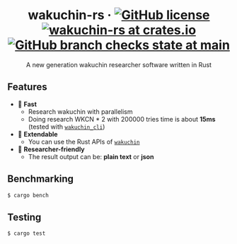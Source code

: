 <div align="center">

# wakuchin-rs &middot; [![GitHub license](https://img.shields.io/github/license/P2P-Develop/wakuchin-rs?color=blue&style=flat-square)](https://github.com/P2P-Develop/wakuchin-rs/blob/main/LICENSE) [![wakuchin-rs at crates.io](https://img.shields.io/crates/v/wakuchin.svg?style=flat-square)](https://crates.io/crates/wakuchin) [![GitHub branch checks state at main](https://img.shields.io/github/workflow/status/P2P-Develop/wakuchin-rs/Rust/main?style=flat-square)](https://github.com/P2P-Develop/wakuchin-rs/actions?query=branch%3Amain)

</div>
<p align="center">A new generation wakuchin researcher software written in Rust</p>

## Features

- 🚀 **Fast**
  - Research wakuchin with parallelism
  - Doing research WKCN \* 2 with 200000 tries time is about **15ms** \(tested with [`wakuchin_cli`](cli)\)
- 🔧 **Extendable**
  - You can use the Rust APIs of [`wakuchin`](core)
- 📰 **Researcher-friendly**
  - The result output can be: **plain text** or **json**

## Benchmarking

```bash
$ cargo bench
```

## Testing

```bash
$ cargo test
```
